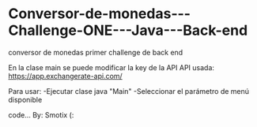 # Conversor-de-monedas---Challenge-ONE---Java---Back-end
conversor de monedas primer challenge de back end

En la clase main se puede modificar la key de la API
API usada: https://app.exchangerate-api.com/

Para usar: 
-Ejecutar clase java "Main"
-Seleccionar el parámetro de menú disponible

code...
By: Smotix (:
